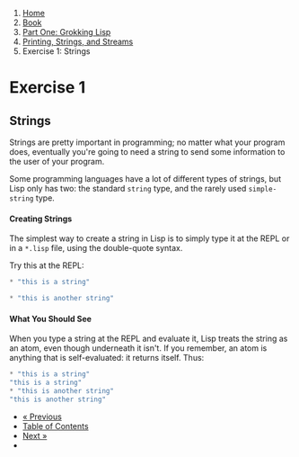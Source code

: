 <ol class="breadcrumb">
  <li><a href="/">Home</a></li>
  <li><a href="/book/">Book</a></li>
  <li><a href="/book/1-0-0-overview/">Part One: Grokking Lisp</a></li>
  <li><a href="/book/1-02-0-input-output/">Printing, Strings, and Streams</a></li>
  <li class="active">Exercise 1: Strings</li>
</ol>

# Exercise 1

## Strings

Strings are pretty important in programming; no matter what your program does, eventually you're going to need a string to send some information to the user of your program.

Some programming languages have a lot of different types of strings, but Lisp only has two: the standard `string` type, and the rarely used `simple-string` type.

#### Creating Strings

The simplest way to create a string in Lisp is to simply type it at the REPL or in a `*.lisp` file, using the double-quote syntax.

Try this at the REPL:

```lisp
* "this is a string"

* "this is another string"
```

#### What You Should See

When you type a string at the REPL and evaluate it, Lisp treats the string as an atom, even though underneath it isn't.  If you remember, an atom is anything that is self-evaluated: it returns itself.  Thus:

```lisp
* "this is a string"
"this is a string"
* "this is another string"
"this is another string"
```

<ul class="pager">
  <li class="previous"><a href="/book/">&laquo; Previous</a></li>
  <li><a href="/book/">Table of Contents</a></li>
  <li class="next"><a href="/book/">Next &raquo;</a><li>
</ul>
